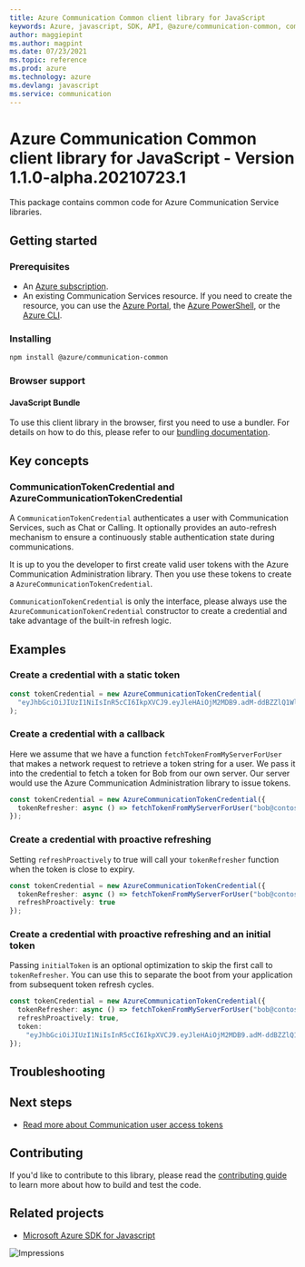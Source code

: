 ```yaml
---
title: Azure Communication Common client library for JavaScript
keywords: Azure, javascript, SDK, API, @azure/communication-common, communication
author: maggiepint
ms.author: magpint
ms.date: 07/23/2021
ms.topic: reference
ms.prod: azure
ms.technology: azure
ms.devlang: javascript
ms.service: communication
---
```


# Azure Communication Common client library for JavaScript - Version 1.1.0-alpha.20210723.1 


This package contains common code for Azure Communication Service libraries.

## Getting started

### Prerequisites

- An [Azure subscription][azure_sub].
- An existing Communication Services resource. If you need to create the resource, you can use the [Azure Portal][azure_portal], the [Azure PowerShell][azure_powershell], or the [Azure CLI][azure_cli].

### Installing

```bash
npm install @azure/communication-common
```

### Browser support

#### JavaScript Bundle

To use this client library in the browser, first you need to use a bundler. For details on how to do this, please refer to our [bundling documentation](https://aka.ms/AzureSDKBundling).

## Key concepts

### CommunicationTokenCredential and AzureCommunicationTokenCredential

A `CommunicationTokenCredential` authenticates a user with Communication Services, such as Chat or Calling. It optionally provides an auto-refresh mechanism to ensure a continuously stable authentication state during communications.

It is up to you the developer to first create valid user tokens with the Azure Communication Administration library. Then you use these tokens to create a `AzureCommunicationTokenCredential`.

`CommunicationTokenCredential` is only the interface, please always use the `AzureCommunicationTokenCredential` constructor to create a credential and take advantage of the built-in refresh logic.

## Examples

### Create a credential with a static token

```typescript
const tokenCredential = new AzureCommunicationTokenCredential(
  "eyJhbGciOiJIUzI1NiIsInR5cCI6IkpXVCJ9.eyJleHAiOjM2MDB9.adM-ddBZZlQ1WlN3pdPBOF5G4Wh9iZpxNP_fSvpF4cWs"
);
```

### Create a credential with a callback

Here we assume that we have a function `fetchTokenFromMyServerForUser` that makes a network request to retrieve a token string for a user. We pass it into the credential to fetch a token for Bob from our own server. Our server would use the Azure Communication Administration library to issue tokens.

```typescript
const tokenCredential = new AzureCommunicationTokenCredential({
  tokenRefresher: async () => fetchTokenFromMyServerForUser("bob@contoso.com")
});
```

### Create a credential with proactive refreshing

Setting `refreshProactively` to true will call your `tokenRefresher` function when the token is close to expiry.

```typescript
const tokenCredential = new AzureCommunicationTokenCredential({
  tokenRefresher: async () => fetchTokenFromMyServerForUser("bob@contoso.com"),
  refreshProactively: true
});
```

### Create a credential with proactive refreshing and an initial token

Passing `initialToken` is an optional optimization to skip the first call to `tokenRefresher`. You can use this to separate the boot from your application from subsequent token refresh cycles.

```typescript
const tokenCredential = new AzureCommunicationTokenCredential({
  tokenRefresher: async () => fetchTokenFromMyServerForUser("bob@contoso.com"),
  refreshProactively: true,
  token:
    "eyJhbGciOiJIUzI1NiIsInR5cCI6IkpXVCJ9.eyJleHAiOjM2MDB9.adM-ddBZZlQ1WlN3pdPBOF5G4Wh9iZpxNP_fSvpF4cWs"
});
```

## Troubleshooting

## Next steps

- [Read more about Communication user access tokens](https://docs.microsoft.com/azure/communication-services/concepts/authentication?tabs=javascript)

## Contributing

If you'd like to contribute to this library, please read the [contributing guide](https://github.com/Azure/azure-sdk-for-js/blob/main/CONTRIBUTING.md) to learn more about how to build and test the code.

## Related projects

- [Microsoft Azure SDK for Javascript](https://github.com/Azure/azure-sdk-for-js)

[azure_cli]: https://docs.microsoft.com/cli/azure
[azure_sub]: https://azure.microsoft.com/free/
[azure_portal]: https://portal.azure.com
[azure_powershell]: https://docs.microsoft.com/powershell/module/az.communication/new-azcommunicationservice

![Impressions](https://azure-sdk-impressions.azurewebsites.net/api/impressions/azure-sdk-for-js%2Fsdk%2Fcommunication%2Fcommunication-sms%2FREADME.png)

